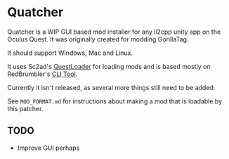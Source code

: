 # Quatcher

Quatcher is a WIP GUI based mod installer for any il2cpp unity app on the Oculus Quest.
It was originally created for modding GorillaTag.

It should support Windows, Mac and Linux.

It uses Sc2ad's [QuestLoader](https://github.com/sc2ad/QuestLoader/) for loading mods and is based mostly on RedBrumbler's [CLI Tool](https://github.com/RedBrumbler/QuestAppPatcher).

Currently it isn't released, as several more things still need to be added:

See `MOD_FORMAT.md` for instructions about making a mod that is loadable by this patcher.

## TODO
- Improve GUI perhaps
